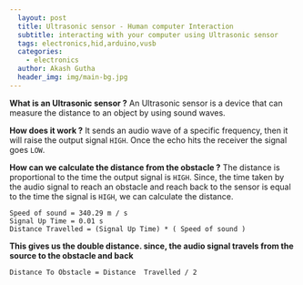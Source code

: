 ```yaml
---
  layout: post
  title: Ultrasonic sensor - Human computer Interaction
  subtitle: interacting with your computer using Ultrasonic sensor
  tags: electronics,hid,arduino,vusb
  categories: 
    - electronics
  author: Akash Gutha
  header_img: img/main-bg.jpg
---
```


__What is an Ultrasonic sensor ?__
An Ultrasonic sensor is a device that can measure the distance to an object by using sound waves.

__How does it work ?__
It sends an audio wave of a specific frequency, then it will raise the output signal `HIGH`. Once the echo hits the receiver the signal goes `LOW`. 

__How can we calculate the distance from the obstacle ?__
The distance is proportional to the time the output signal is `HIGH`. Since, the time taken by the audio signal to reach an obstacle and reach back to the sensor is equal to the time the signal is `HIGH`, we can calculate the distance.

```
Speed of sound = 340.29 m / s
Signal Up Time = 0.01 s
Distance Travelled = (Signal Up Time) * ( Speed of sound )
```
__This gives us the double distance. since, the audio signal travels from the source to the obstacle and back__
```
Distance To Obstacle = Distance  Travelled / 2
```
